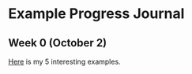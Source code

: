 # Example Progress Journal
## Week 0 (October 2)
[Here](interesting_examples.html) is my 5 interesting examples.
